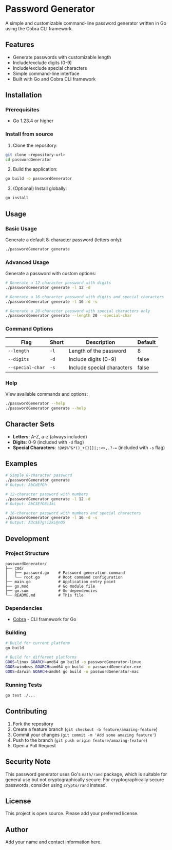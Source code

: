 # Password Generator

A simple and customizable command-line password generator written in Go using the Cobra CLI framework.

## Features

- Generate passwords with customizable length
- Include/exclude digits (0-9)
- Include/exclude special characters
- Simple command-line interface
- Built with Go and Cobra CLI framework

## Installation

### Prerequisites

- Go 1.23.4 or higher

### Install from source

1. Clone the repository:
```bash
git clone <repository-url>
cd passwordGenerator
```

2. Build the application:
```bash
go build -o passwordGenerator
```

3. (Optional) Install globally:
```bash
go install
```

## Usage

### Basic Usage

Generate a default 8-character password (letters only):
```bash
./passwordGenerator generate
```

### Advanced Usage

Generate a password with custom options:

```bash
# Generate a 12-character password with digits
./passwordGenerator generate -l 12 -d

# Generate a 16-character password with digits and special characters
./passwordGenerator generate -l 16 -d -s

# Generate a 20-character password with special characters only
./passwordGenerator generate --length 20 --special-char
```

### Command Options

| Flag | Short | Description | Default |
|------|-------|-------------|---------|
| `--length` | `-l` | Length of the password | 8 |
| `--digits` | `-d` | Include digits (0-9) | false |
| `--special-char` | `-s` | Include special characters | false |

### Help

View available commands and options:
```bash
./passwordGenerator --help
./passwordGenerator generate --help
```

## Character Sets

- **Letters**: A-Z, a-z (always included)
- **Digits**: 0-9 (included with `-d` flag)
- **Special Characters**: `!@#$%^&*()_+{}[]|;:<>,.?-=` (included with `-s` flag)

## Examples

```bash
# Simple 8-character password
./passwordGenerator generate
# Output: AbCdEfGh

# 12-character password with numbers
./passwordGenerator generate -l 12 -d
# Output: AbC3EfG8iJkL

# 16-character password with numbers and special characters
./passwordGenerator generate -l 16 -d -s
# Output: A3c$E7g!i2kL@nO5
```

## Development

### Project Structure

```
passwordGenerator/
├── cmd/
│   ├── password.go    # Password generation command
│   └── root.go        # Root command configuration
├── main.go            # Application entry point
├── go.mod             # Go module file
├── go.sum             # Go dependencies
└── README.md          # This file
```

### Dependencies

- [Cobra](https://github.com/spf13/cobra) - CLI framework for Go

### Building

```bash
# Build for current platform
go build

# Build for different platforms
GOOS=linux GOARCH=amd64 go build -o passwordGenerator-linux
GOOS=windows GOARCH=amd64 go build -o passwordGenerator.exe
GOOS=darwin GOARCH=amd64 go build -o passwordGenerator-mac
```

### Running Tests

```bash
go test ./...
```

## Contributing

1. Fork the repository
2. Create a feature branch (`git checkout -b feature/amazing-feature`)
3. Commit your changes (`git commit -m 'Add some amazing feature'`)
4. Push to the branch (`git push origin feature/amazing-feature`)
5. Open a Pull Request

## Security Note

This password generator uses Go's `math/rand` package, which is suitable for general use but not cryptographically secure. For cryptographically secure passwords, consider using `crypto/rand` instead.

## License

This project is open source. Please add your preferred license.

## Author

Add your name and contact information here.
